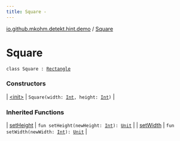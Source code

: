 ```yaml
---
title: Square - 
---
```


[io.github.mkohm.detekt.hint.demo](../index.html) / [Square](./index.html)

# Square

`class Square : `[`Rectangle`](../-rectangle/index.html)

### Constructors

| [&lt;init&gt;](-init-.html) | `Square(width: `[`Int`](https://kotlinlang.org/api/latest/jvm/stdlib/kotlin/-int/index.html)`, height: `[`Int`](https://kotlinlang.org/api/latest/jvm/stdlib/kotlin/-int/index.html)`)` |

### Inherited Functions

| [setHeight](../-rectangle/set-height.html) | `fun setHeight(newHeight: `[`Int`](https://kotlinlang.org/api/latest/jvm/stdlib/kotlin/-int/index.html)`): `[`Unit`](https://kotlinlang.org/api/latest/jvm/stdlib/kotlin/-unit/index.html) |
| [setWidth](../-rectangle/set-width.html) | `fun setWidth(newWidth: `[`Int`](https://kotlinlang.org/api/latest/jvm/stdlib/kotlin/-int/index.html)`): `[`Unit`](https://kotlinlang.org/api/latest/jvm/stdlib/kotlin/-unit/index.html) |

